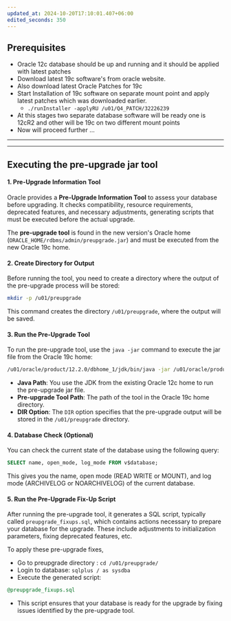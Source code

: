 ```yaml
---
updated_at: 2024-10-20T17:10:01.407+06:00
edited_seconds: 350
---
```

## Prerequisites
- Oracle 12c database should be up and running and it should be applied with latest patches
- Download latest 19c software's from oracle website.
- Also download latest Oracle Patches for 19c
- Start Installation of 19c software on separate mount point and apply latest patches which was downloaded earlier.
	- `./runInstaller -applyRU /u01/Q4_PATCH/32226239`
- At this stages two separate database software will be ready one is 12cR2 and other will be 19c on two different mount points
- Now will proceed further ...

---
---

## Executing the pre-upgrade jar tool

#### 1. **Pre-Upgrade Information Tool**
Oracle provides a **Pre-Upgrade Information Tool** to assess your database before upgrading. It checks compatibility, resource requirements, deprecated features, and necessary adjustments, generating scripts that must be executed before the actual upgrade.

The **pre-upgrade tool** is found in the new version's Oracle home (`ORACLE_HOME/rdbms/admin/preupgrade.jar`) and must be executed from the new Oracle 19c home.

#### 2. **Create Directory for Output**
Before running the tool, you need to create a directory where the output of the pre-upgrade process will be stored:

```bash
mkdir -p /u01/preupgrade
```

This command creates the directory `/u01/preupgrade`, where the output will be saved.

#### 3. **Run the Pre-Upgrade Tool**
To run the pre-upgrade tool, use the `java -jar` command to execute the jar file from the Oracle 19c home:

```bash
/u01/oracle/product/12.2.0/dbhome_1/jdk/bin/java -jar /u01/oracle/product/19c/dbhome_1/rdbms/admin/preupgrade.jar DIR /u01/preupgrade
```

- **Java Path**: You use the JDK from the existing Oracle 12c home to run the pre-upgrade jar file.
- **Pre-upgrade Tool Path**: The path of the tool in the Oracle 19c home directory.
- **DIR Option**: The `DIR` option specifies that the pre-upgrade output will be stored in the `/u01/preupgrade` directory.

#### 4. **Database Check (Optional)**
You can check the current state of the database using the following query:

```sql
SELECT name, open_mode, log_mode FROM v$database;
```

This gives you the name, open mode (READ WRITE or MOUNT), and log mode (ARCHIVELOG or NOARCHIVELOG) of the current database.

#### 5. **Run the Pre-Upgrade Fix-Up Script**
After running the pre-upgrade tool, it generates a SQL script, typically called `preupgrade_fixups.sql`, which contains actions necessary to prepare your database for the upgrade. These include adjustments to initialization parameters, fixing deprecated features, etc.

To apply these pre-upgrade fixes,
- Go to preupgrade directory : `cd /u01/preupgrade/`
- Login to database: `sqlplus / as sysdba`
- Execute the generated script:
```sql
@preupgrade_fixups.sql
```

- This script ensures that your database is ready for the upgrade by fixing issues identified by the pre-upgrade tool.



